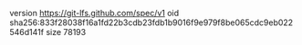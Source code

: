 version https://git-lfs.github.com/spec/v1
oid sha256:833f28038f16a1fd22b3cdb23fdb1b9016f9e979f8be065cdc9eb022546d141f
size 78193
